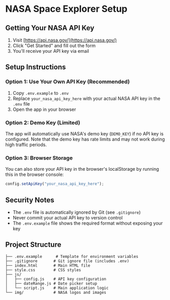 # NASA Space Explorer Setup

## Getting Your NASA API Key

1. Visit [https://api.nasa.gov/](https://api.nasa.gov/)
2. Click "Get Started" and fill out the form
3. You'll receive your API key via email

## Setup Instructions

### Option 1: Use Your Own API Key (Recommended)

1. Copy `.env.example` to `.env`
2. Replace `your_nasa_api_key_here` with your actual NASA API key in the `.env` file
3. Open the app in your browser

### Option 2: Demo Key (Limited)

The app will automatically use NASA's demo key (`DEMO_KEY`) if no API key is configured. Note that the demo key has rate limits and may not work during high traffic periods.

### Option 3: Browser Storage

You can also store your API key in the browser's localStorage by running this in the browser console:

```javascript
config.setApiKey("your_nasa_api_key_here");
```

## Security Notes

- The `.env` file is automatically ignored by Git (see `.gitignore`)
- Never commit your actual API key to version control
- The `.env.example` file shows the required format without exposing your key

## Project Structure

```
├── .env.example      # Template for environment variables
├── .gitignore       # Git ignore file (includes .env)
├── index.html       # Main HTML file
├── style.css        # CSS styles
├── js/
│   ├── config.js    # API key configuration
│   ├── dateRange.js # Date picker setup
│   └── script.js    # Main application logic
└── img/             # NASA logos and images
```

